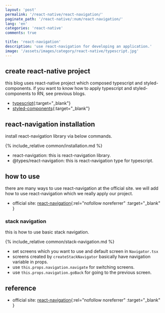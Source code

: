 ```yaml
---
layout: 'post'
permalink: '/react-native/react-navigation/'
paginate_path: '/react-native/:num/react-navigation/'
lang: 'en'
categories: 'react-native'
comments: true

title: 'react-navigation'
description: 'use react-navigation for developing an application.'
image: '/assets/images/category/react-native/typescript.jpg'
---
```



## create react-native project
this blog uses react-native project which composed typescript and styled-components. if you want to know how to apply typescript and styled-components to RN, see previous blogs.

- [typescript]({{site.url}}/{{page.categories}}/typescript/){:target="_blank"}
- [styled-components]({{site.url}}/{{page.categories}}/styled-components/){:target="_blank"}

## react-navigation installation
install react-navigation library via below commands.

{% include_relative common/installation.md %}

- react-navigation: this is react-navigation library.
- @types/react-navigation: this is react-navigation type for typescript.

## how to use
there are many ways to use react-navigation at the official site. we will add how to use react-navigation which we really apply our project.

- official site: [react-navigation](https://reactnavigation.org/docs){:rel="nofollow noreferrer" :target="_blank" }

### stack navigation
this is how to use basic stack navigation.

{% include_relative common/stack-navigation.md %}

- set screens which you want to use and default screen in ```Navigator.tsx```
- screens created by ```createStackNavigator``` basically have navigation variable in props.
- use ```this.props.navigation.navigate``` for switching screens.
- use ```this.props.navigation.goBack``` for going to the previous screen.

## reference
- official site: [react-navigation](https://reactnavigation.org/docs){:rel="nofollow noreferrer" :target="_blank" }
